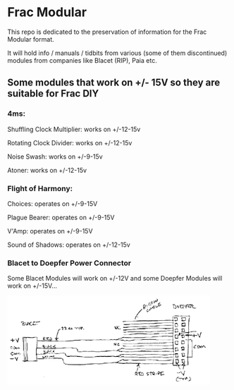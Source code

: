 # Frac Modular 

This repo is dedicated to the preservation of information for the Frac Modular format.

It will hold info / manuals / tidbits from various (some of them discontinued) modules from
companies like Blacet (RIP), Paia etc. 



## Some modules that work on +/- 15V so they are suitable for Frac DIY

### 4ms:

Shuffling Clock Multiplier: works on +/-12-15v

Rotating Clock Divider: works on +/-12-15v

Noise Swash: works on +/-9-15v

Atoner: works on +/-12-15v 


### Flight of Harmony:

Choices: operates on +/-9-15V

Plague Bearer: operates on +/-9-15V

V'Amp: operates on +/-9-15V

Sound of Shadows: operates on +/-12-15v


### Blacet to Doepfer Power Connector

Some Blacet Modules will work on +/-12V and some Doepfer Modules will work on +/-15V... 

![BlacetDoepferConnector](https://github.com/FracModular/Blacet/raw/master/BlacetDoepPsConn.gif)



